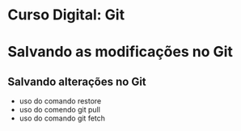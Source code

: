 # Curso Digital: Git

# Salvando as modificações no Git

## Salvando alterações no Git


* uso do comando restore
* uso do comendo git pull
* uso do comando git fetch
